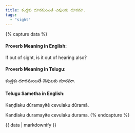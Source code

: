 ```yaml
---
title: కండ్లకు దూరమయితే చెవులకు దూరమా.
tags:
  - "sight"
---
```


{% capture data %}
#### Proverb Meaning in English:
If out of sight, is it out of hearing also?

#### Proverb Meaning in Telugu:
కండ్లకు దూరమయితే చెవులకు దూరమా.

#### Telugu Sametha in English:
Kaṇḍlaku dūramayitē cevulaku dūramā.

Kandlaku duramayite cevulaku durama.
{% endcapture %}

{{ data | markdownify }}

